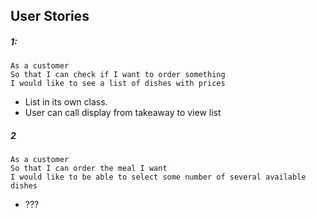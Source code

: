 ## User Stories

##### 1:
```
As a customer
So that I can check if I want to order something
I would like to see a list of dishes with prices
```

- List in its own class.
- User can call display from takeaway to view list

##### 2

```
As a customer
So that I can order the meal I want
I would like to be able to select some number of several available dishes
```
- ???
